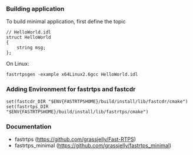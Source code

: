 ### Building application
To build minimal application, first define the topic
```
// HelloWorld.idl
struct HelloWorld
{
    string msg;
};
```

On Linux:
```
fastrtpsgen -example x64Linux2.6gcc HelloWorld.idl
```

### Adding Environment for fastrtps and fastcdr
```
set(fastcdr_DIR "$ENV{FASTRTPSHOME}/build/install/lib/fastcdr/cmake")
set(fastrtps_DIR "$ENV{FASTRTPSHOME}/build/install/lib/fastrtps/cmake")
```

### Documentation
* fastrtps (https://github.com/grassjelly/Fast-RTPS)
* fastrtps_minimal (https://github.com/grassjelly/fastrtps_minimal)
